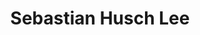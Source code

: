 ---
layout: author
title: Sebastian Husch Lee
name: Sebastian Husch Lee
slug: sebastian-lee
position: Solution Engineering Tech Lead
image: /images/authors/sebastian-lee.png
socials:
  author_page:
    - name: LinkedIn
      url: https://www.linkedin.com/in/sebastian-husch-lee/
      icon: /images/icons/linkedin-white.svg
    - name: GitHub
      url: https://github.com/sjrl
      icon: /images/icons/github.svg
  blog_posts:
    - name: LinkedIn
      url: https://www.linkedin.com/in/sebastian-husch-lee/
      icon: /images/icons/linkedin-dark.svg
    - name: GitHub
      url: https://github.com/sjrl
      icon: /images/icons/github.svg
---